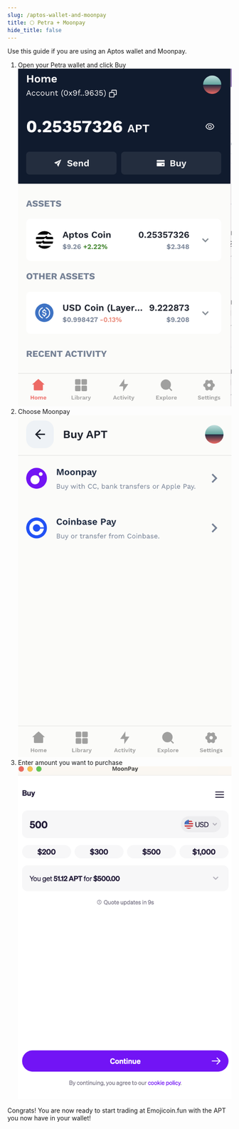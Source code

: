 ```yaml
---
slug: /aptos-wallet-and-moonpay
title: 🌕 Petra + Moonpay
hide_title: false
---
```


Use this guide if you are using an Aptos wallet and Moonpay.

1. Open your Petra wallet and click Buy
   ![apt1](./images/apt1.png "apt1")
1. Choose Moonpay
   ![apt2](./images/apt2.png "apt2")
1. Enter amount you want to purchase
   ![apt3](./images/apt3.png "apt3")

Congrats! You are now ready to start trading at Emojicoin.fun with the APT you
now have in your wallet!